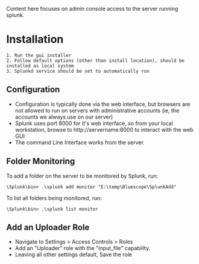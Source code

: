 Content here focuses on admin console access to the server running splunk.

# Installation
	1. Run the gui installer
	2. Follow default options (other than install location), should be installed as local system
	3. Splunkd service should be set to automatically run 

## Configuration
- Configuration is typically done via the web interface, but browsers are not allowed to run on servers with administrative accounts (ie, the accounts we always use on our server)
- Splunk uses port 8000 for it's web interface, so from your local workstation, browse to http://servername:8000 to interact with the web GUI
- The command Line Interface works from the server.

## Folder Monitoring
To add a folder on the server to be monitored by Splunk, run:
```
\Splunk\bin> .\splunk add monitor "E:\temp\Bluescope\SplunkAdd"
```
To list all folders being monitored, run:
```
\Splunk\bin> .\splunk list monitor
```

## Add an Uploader Role
- Navigate to Settings > Access Controls > Roles
- Add an "Uploader" role with the "input_file" capability.
- Leaving all other settings default, Save the role
